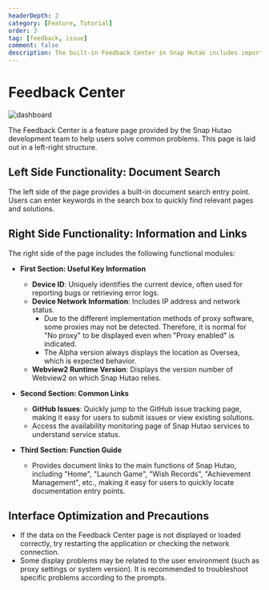 ```yaml
---
headerDepth: 2
category: [Feature, Tutorial]
order: 3
tag: [feedback, issue]
comment: false
description: The built-in Feedback Center in Snap Hutao includes important links related to the Snap Hutao project and incorporates a document search engine, helping users quickly resolve common issues.
---
```


# Feedback Center

![dashboard](https://img.alicdn.com/imgextra/i4/1797064093/O1CN01yGGrhz1g6e0u3q5L6_!!1797064093.png_.webp)

The Feedback Center is a feature page provided by the Snap Hutao development team to help users solve common problems. This page is laid out in a left-right structure.

## Left Side Functionality: Document Search

The left side of the page provides a built-in document search entry point. Users can enter keywords in the search box to quickly find relevant pages and solutions.

## Right Side Functionality: Information and Links

The right side of the page includes the following functional modules:

- **First Section: Useful Key Information**

  - **Device ID**: Uniquely identifies the current device, often used for reporting bugs or retrieving error logs.
  - **Device Network Information**: Includes IP address and network status.
    - Due to the different implementation methods of proxy software, some proxies may not be detected. Therefore, it is normal for "No proxy" to be displayed even when "Proxy enabled" is indicated.
    - The Alpha version always displays the location as Oversea, which is expected behavior.
  - **Webview2 Runtime Version**: Displays the version number of Webview2 on which Snap Hutao relies.

- **Second Section: Common Links**

  - **GitHub Issues**: Quickly jump to the GitHub issue tracking page, making it easy for users to submit issues or view existing solutions.
  - Access the availability monitoring page of Snap Hutao services to understand service status.

- **Third Section: Function Guide**
  - Provides document links to the main functions of Snap Hutao, including "Home", "Launch Game", "Wish Records", "Achievement Management", etc., making it easy for users to quickly locate documentation entry points.

## Interface Optimization and Precautions

- If the data on the Feedback Center page is not displayed or loaded correctly, try restarting the application or checking the network connection.
- Some display problems may be related to the user environment (such as proxy settings or system version). It is recommended to troubleshoot specific problems according to the prompts.
